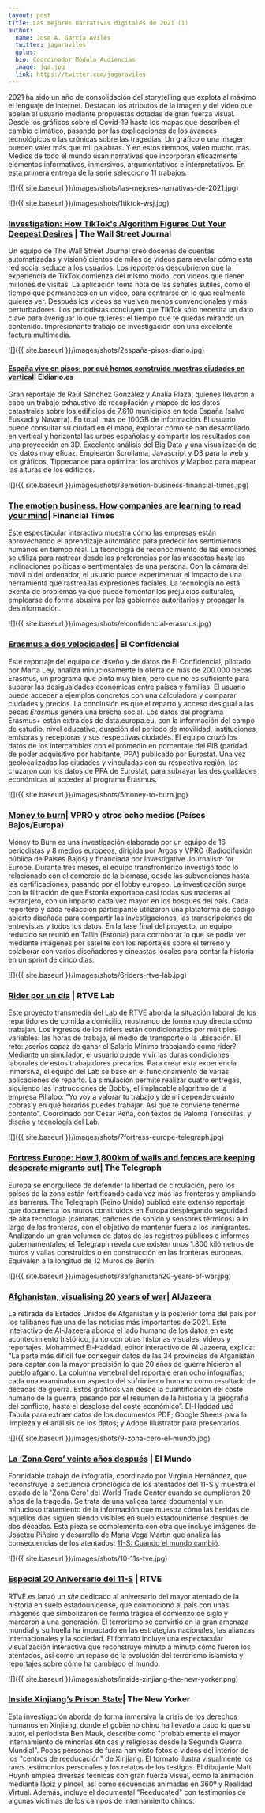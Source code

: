 ```yaml
---
layout: post
title: Las mejores narrativas digitales de 2021 (1)
author:
  name: Jose A. García Avilés
  twitter: jagaraviles
  gplus:  
  bio: Coordinador Módulo Audiencias
  image: jga.jpg
  link: https://twitter.com/jagaraviles
---
```

2021 ha sido un año de consolidación del storytelling que explota al máximo el lenguaje de internet. Destacan los atributos de la imagen y del video que apelan al usuario mediante propuestas dotadas de gran fuerza visual. Desde los gráficos sobre el Covid-19 hasta los mapas que describen el cambio climático, pasando por las explicaciones de los avances tecnológicos o las crónicas sobre las tragedias. Un gráfico o una imagen pueden valer más que mil palabras. Y en estos tiempos, valen mucho más. Medios de todo el mundo usan narrativas que incorporan eficazmente elementos informativos, inmersivos, argumentativos e interpretativos. En esta primera entrega de la serie selecciono 11 trabajos.

![]({{ site.baseurl }}/images/shots/las-mejores-narrativas-de-2021.jpg)

![]({{ site.baseurl }}/images/shots/1tiktok-wsj.jpg)

### [Investigation: How TikTok's Algorithm Figures Out Your Deepest Desires](https://www.wsj.com/video/series/inside-tiktoks-highly-secretive-algorithm/investigation-how-tiktok-algorithm-figures-out-your-deepest-desires/6C0C2040-FF25-4827-8528-2BD6612E3796) | **The Wall Street Journal**

Un equipo de The Wall Street Journal creó docenas de cuentas automatizadas y visionó cientos de miles de vídeos para revelar cómo esta red social seduce a los usuarios. Los reporteros descubrieron que la experiencia de TikTok comienza del mismo modo, con vídeos que tienen millones de visitas. La aplicación toma nota de las señales sutiles, como el tiempo que permaneces en un vídeo, para centrarse en lo que realmente quieres ver. Después los vídeos se vuelven menos convencionales y más perturbadores. Los periodistas concluyen que TikTok sólo necesita un dato clave para averiguar lo que quieres: el tiempo que te quedas mirando un contenido. Impresionante trabajo de investigación con una excelente factura multimedia.

![]({{ site.baseurl }}/images/shots/2españa-pisos-diario.jpg)

#### [España vive en pisos: por qué hemos construido nuestras ciudades en vertical](https://especiales.eldiario.es/espana-vive-en-pisos/)| **Eldiario.es**

Gran reportaje de Raúl Sánchez González y Analía Plaza, quienes llevaron a cabo un trabajo exhaustivo de recopilación y mapeo de los datos catastrales sobre los edificios de 7.610 municipios en toda España (salvo Euskadi y Navarra). En total, más de 100GB de información. El usuario puede consultar su ciudad en el mapa, explorar cómo se han desarrollado en vertical y horizontal las urbes españolas y compartir los resultados con una proyección en 3D. Excelente análisis del Big Data y una visualización de los datos muy eficaz. Emplearon Scrollama, Javascript y D3 para la web y los gráficos, Tippecanoe para optimizar los archivos y Mapbox para mapear las alturas de los edificios.

![]({{ site.baseurl }}/images/shots/3emotion-business-financial-times.jpg)

### [The emotion business. How companies are learning to read your mind](https://ig.ft.com/emotion-recognition/)| **Financial Times**

Este espectacular interactivo muestra cómo las empresas están aprovechando el aprendizaje automático para predecir los sentimientos humanos en tiempo real. La tecnología de reconocimiento de las emociones se utiliza para rastrear desde las preferencias por las mascotas hasta las inclinaciones políticas o sentimentales de una persona. Con la cámara del móvil o del ordenador, el usuario puede experimentar el impacto de una herramienta que rastrea las expresiones faciales. La tecnología no está exenta de problemas ya que puede fomentar los prejuicios culturales, emplearse de forma abusiva por los gobiernos autoritarios y propagar la desinformación.

![]({{ site.baseurl }}/images/shots/elconfidencial-erasmus.jpg)

### [Erasmus a dos velocidades](https://www.elconfidencial.com/mundo/europa/2021-12-28/erasmus-dos-velocidades-programa-ue-desigualdad_3348913/)| **El Confidencial**

Este reportaje del equipo de diseño y de datos de El Confidencial, pilotado por Marta Ley, analiza minuciosamente la oferta de más de 200.000 becas Erasmus, un programa que pinta muy bien, pero que no es suficiente para superar las desigualdades económicas entre países y familias. El usuario puede acceder a ejemplos concretos con una calculadora y comparar ciudades y precios. La conclusión es que el reparto y acceso desigual a las becas *Erasmus* genera una brecha social. Los datos del programa Erasmus+ están extraídos de data.europa.eu, con la información del campo de estudio, nivel educativo, duración del periodo de movilidad, instituciones emisoras y receptoras y sus respectivas ciudades. El equipo cruzó los datos de los intercambios con el promedio en porcentaje del PIB (paridad de poder adquisitivo por habitante, PPA) publicado por Eurostat. Una vez geolocalizadas las ciudades y vinculadas con su respectiva región, las cruzaron con los datos de PPA de Eurostat, para subrayar las desigualdades económicas al acceder al programa Erasmus.

![]({{ site.baseurl }}/images/shots/5money-to-burn.jpg)

### [Money to burn](https://www.vpro.nl/argos/lees/onderwerpen/money-to-burn/interactive.html)| **VPRO y otros ocho medios (Países Bajos/Europa)**

Money to Burn es una investigación elaborada por un equipo de 16 periodistas y 8 medios europeos, dirigida por Argos y VPRO (Radiodifusión pública de Países Bajos) y financiada por Investigative Journalism for Europe. Durante tres meses, el equipo transfronterizo investigó todo lo relacionado con el comercio de la biomasa, desde las subvenciones hasta las certificaciones, pasando por el lobby europeo. La investigación surge con la filtración de que Estonia exportaba casi todas sus maderas al extranjero, con un impacto cada vez mayor en los bosques del país. Cada reportero y cada redacción participante utilizaron una plataforma de código abierto diseñada para compartir las investigaciones, las transcripciones de entrevistas y todos los datos. En la fase final del proyecto, un equipo reducido se reunió en Tallin (Estonia) para corroborar lo que se podía ver mediante imágenes por satélite con los reportajes sobre el terreno y colaborar con varios diseñadores y cineastas locales para contar la historia en un sprint de cinco días.

![]({{ site.baseurl }}/images/shots/6riders-rtve-lab.jpg)

### [Rider por un día](https://lab.rtve.es/lab/trabajar-rider/) | RTVE Lab

Este proyecto transmedia del Lab de RTVE aborda la situación laboral de los repartidores de comida a domicilio, mostrando de forma muy directa cómo trabajan. Los ingresos de los riders están condicionados por múltiples variables: las horas de trabajo, el medio de transporte o la ubicación. El reto: ¿serías capaz de ganar el Salario Mínimo trabajando como rider? Mediante un simulador, el usuario puede vivir las duras condiciones laborales de estos trabajadores precarios. Para crear esta experiencia inmersiva, el equipo del Lab se basó en el funcionamiento de varias aplicaciones de reparto. La simulación permite realizar cuatro entregas, siguiendo las instrucciones de Bobby, el implacable algoritmo de la empresa Pillaloo: “Yo voy a valorar tu trabajo y de mí depende cuánto cobras y en qué horarios puedes trabajar. Así que te conviene tenerme contento”. Coordinado por César Peña, con textos de Paloma Torrecillas, y diseño y tecnología del Lab.

![]({{ site.baseurl }}/images/shots/7fortress-europe-telegraph.jpg)

### [Fortress Europe: How 1,800km of walls and fences are keeping desperate migrants out](https://www.telegraph.co.uk/global-health/fortress-europe-borders-wall-fence-controls-eu-countries-migrants-crisis/)| **The Telegraph**

Europa se enorgullece de defender la libertad de circulación, pero los países de la zona están fortificando cada vez más las fronteras y ampliando las barreras. The Telegraph (Reino Unido) publicó este extenso reportaje que documenta los muros construidos en Europa desplegando seguridad de alta tecnología (cámaras, cañones de sonido y sensores térmicos) a lo largo de las fronteras, con el objetivo de mantener fuera a los inmigrantes. Analizando un gran volumen de datos de los registros públicos e informes gubernamentales, el Telegraph revela que existen unos 1.800 kilómetros de muros y vallas construidos o en construcción en las fronteras europeas. Equivalen a la longitud de 12 Muros de Berlín.

![]({{ site.baseurl }}/images/shots/8afghanistan20-years-of-war.jpg)

### [Afghanistan, visualising 20 years of war](https://interactive.aljazeera.com/aje/2021/afghanistan-visualising-impact-of-war/index.html)| **AlJazeera**

La retirada de Estados Unidos de Afganistán y la posterior toma del país por los talibanes fue una de las noticias más importantes de 2021. Este interactivo de Al-Jazeera aborda el lado humano de los datos en este acontecimiento histórico, junto con otras historias visuales, vídeos y reportajes. Mohammed El-Haddad, editor interactivo de Al Jazeera, explica: "La parte más difícil fue conseguir datos de las 34 provincias de Afganistán para captar con la mayor precisión lo que 20 años de guerra hicieron al pueblo afgano. La columna vertebral del reportaje eran ocho infografías; cada una examinaba un aspecto del sufrimiento humano como resultado de décadas de guerra. Estos gráficos van desde la cuantificación del coste humano de la guerra, pasando por el resumen de la historia y la geografía del conflicto, hasta el desglose del coste económico”. El-Haddad usó Tabula para extraer datos de los documentos PDF; Google Sheets para la limpieza y el análisis de los datos; y Adobe Illustrator para presentarlos.

![]({{ site.baseurl }}/images/shots/9-zona-cero-el-mundo.jpg)

### [**La ‘Zona Cero’ veinte** años después](https://lab.elmundo.es/11S-aniversario/world-trade-center.html) **\| El Mundo**

Formidable trabajo de infografía, coordinado por Virginia Hernández, que reconstruye la secuencia cronológica de los atentados del 11-S y muestra el estado de la 'Zona Cero' del World Trade Center cuando se cumplieron 20 años de la tragedia. Se trata de una valiosa tarea documental y un minucioso tratamiento de la información que muestra cómo las heridas de aquellos días siguen siendo visibles en suelo estadounidense después de dos décadas. Esta pieza se complementa con otra que incluye imágenes de Josetxu Piñeiro y desarrollo de María Vega Martín que analiza las consecuencias de los atentados: [11-S: Cuando el mundo cambió](https://lab.elmundo.es/11S-aniversario/index.html).

![]({{ site.baseurl }}/images/shots/10-11s-tve.jpg)

### [Especial 20 Aniversario del 11-S](https://www.rtve.es/noticias/especial-aniversario-11s/) | RTVE

RTVE.es lanzó un *site* dedicado al aniversario del mayor atentado de la historia en suelo estadounidense, que conmocionó al país con unas imágenes que simbolizaron de forma trágica el comienzo de siglo y marcaron a una generación. El terrorismo se convirtió en la gran amenaza mundial y su huella ha impactado en las estrategias nacionales, las alianzas internacionales y la sociedad. El formato incluye una espectacular visualización interactiva que reconstruye minuto a minuto cómo fueron los atentados, así como un repaso de la evolución del terrorismo islamista y reportajes sobre cómo ha cambiado el mundo.

![]({{ site.baseurl }}/images/shots/inside-xinjiang-the-new-yorker.png)

### [Inside Xinjiang’s Prison State](https://www.newyorker.com/news/a-reporter-at-large/china-xinjiang-prison-state-uighur-detention-camps-prisoner-testimony)| **The New Yorker**

Esta investigación aborda de forma inmersiva la crisis de los derechos humanos en Xinjiang, donde el gobierno chino ha llevado a cabo lo que su autor, el periodista Ben Mauk, describe como "probablemente el mayor internamiento de minorías étnicas y religiosas desde la Segunda Guerra Mundial". Pocas personas de fuera han visto fotos o vídeos del interior de los "centros de reeducación" de Xinjiang. El formato ilustra visualmente los raros testimonios personales y los relatos de los testigos. El dibujante Matt Huynh emplea diversas técnicas con gran fuerza visual, como la animación mediante lápiz y pincel, así como secuencias animadas en 360º y Realidad Virtual. Además, incluye el documental "Reeducated" con testimonios de algunas víctimas de los campos de internamiento chinos.